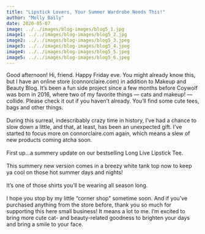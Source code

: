 ```yaml
---
title: "Lipstick Lovers, Your Summer Wardrobe Needs This!"
author: "Molly Baily"
date: 2020-05-07
image: ../../images/blog-images/blog5_1.jpg
image1: ../../images/blog-images/blog5_2.jpg
image2: ../../images/blog-images/blog5_3.jpeg
image3: ../../images/blog-images/blog5_4.jpeg
image4: ../../images/blog-images/blog5_5.jpeg
image5: ../../images/blog-images/blog5_6.jpeg
---
```

Good afternoon! Hi, friend. Happy Friday eve. You might already know this, but I have an online store (connorclaire.com) in addition to Makeup and Beauty Blog. It’s been a fun side project since a few months before Coywolf was born in 2016, where two of my favorite things — cats and makeup! — collide. Please check it out if you haven’t already. You’ll find some cute tees, bags and other things.
<br></br>
During this surreal, indescribably crazy time in history, I’ve had a chance to slow down a little, and that, at least, has been an unexpected gift. I’ve started to focus more on connorclaire.com again, which means a slew of new products coming atcha soon.
<br></br>
First up…a summery update on our bestselling Long Live Lipstick Tee.
<br></br>
This summery new version comes in a breezy white tank top now to keep ya cool on those hot summer days and nights!
<br></br>
It’s one of those shirts you’ll be wearing all season long.
<br></br>
I hope you stop by my little “corner shop” sometime soon. And if you’ve purchased anything from the store before, thank you so much for supporting this here small business! It means a lot to me. I’m excited to bring more cute cat- and beauty-related goodness to brighten your days and bring a smile to your face. 